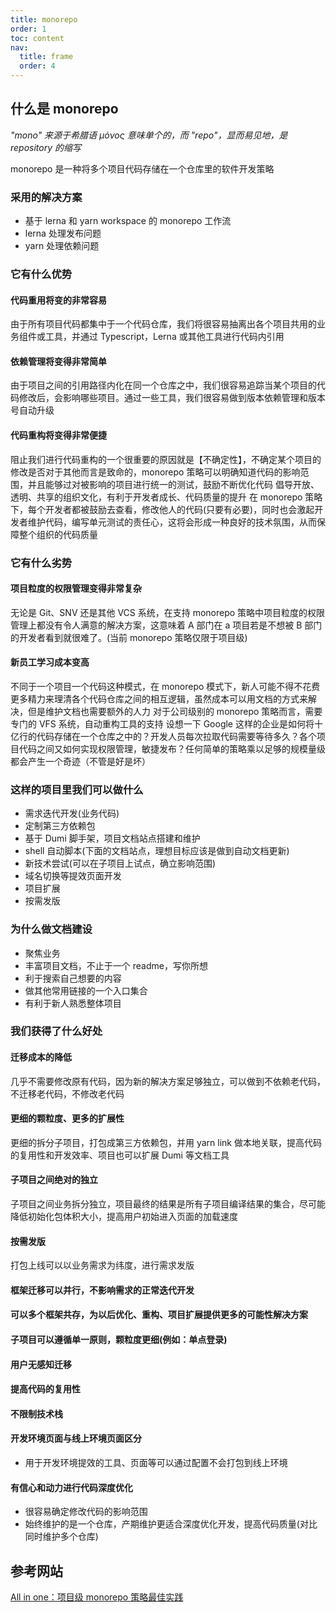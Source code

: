 ```yaml
---
title: monorepo
order: 1
toc: content
nav:
  title: frame
  order: 4
---
```


## 什么是 monorepo

_"mono" 来源于希腊语 μόνος 意味单个的，而 "repo"，显而易见地，是 repository 的缩写_

monorepo 是一种将多个项目代码存储在一个仓库里的软件开发策略

### 采用的解决方案

- 基于 lerna 和 yarn workspace 的 monorepo 工作流
- lerna 处理发布问题
- yarn 处理依赖问题

### 它有什么优势

#### 代码重用将变的非常容易

由于所有项目代码都集中于一个代码仓库，我们将很容易抽离出各个项目共用的业务组件或工具，并通过 Typescript，Lerna 或其他工具进行代码内引用

#### 依赖管理将变得非常简单

由于项目之间的引用路径内化在同一个仓库之中，我们很容易追踪当某个项目的代码修改后，会影响哪些项目。通过一些工具，我们很容易做到版本依赖管理和版本号自动升级

#### 代码重构将变得非常便捷

阻止我们进行代码重构的一个很重要的原因就是【不确定性】，不确定某个项目的修改是否对于其他而言是致命的，monorepo 策略可以明确知道代码的影响范围，并且能够过对被影响的项目进行统一的测试，鼓励不断优化代码
倡导开放、透明、共享的组织文化，有利于开发者成长、代码质量的提升
在 monorepo 策略下，每个开发者都被鼓励去查看，修改他人的代码(只要有必要)，同时也会激起开发者维护代码，编写单元测试的责任心，这将会形成一种良好的技术氛围，从而保障整个组织的代码质量

### 它有什么劣势

#### 项目粒度的权限管理变得非常复杂

无论是 Git、SNV 还是其他 VCS 系统，在支持 monorepo 策略中项目粒度的权限管理上都没有令人满意的解决方案，这意味着 A 部门在 a 项目若是不想被 B 部门的开发者看到就很难了。(当前 monorepo 策略仅限于项目级)

#### 新员工学习成本变高

不同于一个项目一个代码这种模式，在 monorepo 模式下，新人可能不得不花费更多精力来理清各个代码仓库之间的相互逻辑，虽然成本可以用文档的方式来解决，但是维护文档也需要额外的人力
对于公司级别的 monorepo 策略而言，需要专门的 VFS 系统，自动重构工具的支持
设想一下 Google 这样的企业是如何将十亿行的代码存储在一个仓库之中的？开发人员每次拉取代码需要等待多久？各个项目代码之间又如何实现权限管理，敏捷发布？任何简单的策略乘以足够的规模量级都会产生一个奇迹（不管是好是坏）

### 这样的项目里我们可以做什么

- 需求迭代开发(业务代码)
- 定制第三方依赖包
- 基于 Dumi 脚手架，项目文档站点搭建和维护
- shell 自动脚本(下面的文档站点，理想目标应该是做到自动文档更新)
- 新技术尝试(可以在子项目上试点，确立影响范围)
- 域名切换等提效页面开发
- 项目扩展
- 按需发版

### 为什么做文档建设

- 聚焦业务
- 丰富项目文档，不止于一个 readme，写你所想
- 利于搜索自己想要的内容
- 做其他常用链接的一个入口集合
- 有利于新人熟悉整体项目

### 我们获得了什么好处

#### 迁移成本的降低

几乎不需要修改原有代码，因为新的解决方案足够独立，可以做到不依赖老代码，不迁移老代码，不修改老代码

#### 更细的颗粒度、更多的扩展性

更细的拆分子项目，打包成第三方依赖包，并用 yarn link 做本地关联，提高代码的复用性和开发效率、项目也可以扩展 Dumi 等文档工具

#### 子项目之间绝对的独立

子项目之间业务拆分独立，项目最终的结果是所有子项目编译结果的集合，尽可能降低初始化包体积大小，提高用户初始进入页面的加载速度

#### 按需发版

打包上线可以以业务需求为纬度，进行需求发版

#### 框架迁移可以并行，不影响需求的正常迭代开发

#### 可以多个框架共存，为以后优化、重构、项目扩展提供更多的可能性解决方案

#### 子项目可以遵循单一原则，颗粒度更细(例如：单点登录)

#### 用户无感知迁移

#### 提高代码的复用性

#### 不限制技术栈

#### 开发环境页面与线上环境页面区分

- 用于开发环境提效的工具、页面等可以通过配置不会打包到线上环境

#### 有信心和动力进行代码深度优化

- 很容易确定修改代码的影响范围
- 始终维护的是一个仓库，产期维护更适合深度优化开发，提高代码质量(对比同时维护多个仓库)

## 参考网站

[All in one：项目级 monorepo 策略最佳实践](https://segmentfault.com/a/1190000039157365)
